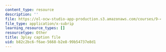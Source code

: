 ```yaml
---
content_type: resource
description: ''
file: https://ol-ocw-studio-app-production.s3.amazonaws.com/courses/9-40-introduction-to-neural-computation-spring-2018/b82c2bc6f6ae5668b2e899b54737e8d1_vQpo3rTwUjc.vtt
file_type: application/x-subrip
learning_resource_types: []
resourcetype: Other
title: 3play caption file
uid: b82c2bc6-f6ae-5668-b2e8-99b54737e8d1
---
```

